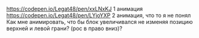 https://codepen.io/Legat48/pen/xxLNxKJ 1 анимация
https://codepen.io/Legat48/pen/LYjoYXP 2 анимация, что то я не понял Как мне анимировать, что бы блок увеличивался  не изменяя позицию верхней и левой грани? (рос в право вниз)?
